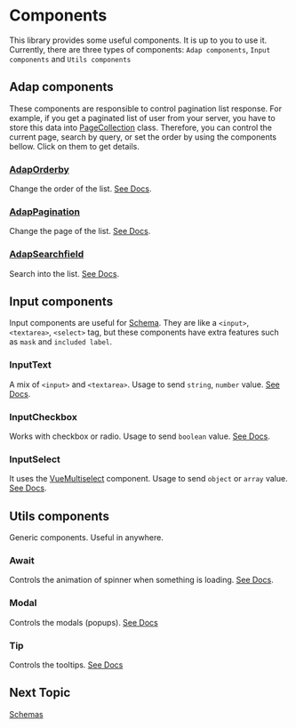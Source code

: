 # Components

This library provides some useful components. It is up to you to use it. 
Currently, there are three types of components: `Adap components`, `Input components` and `Utils components`

## Adap components

These components are responsible to control pagination list response.
For example, if you get a paginated list of user from your server, you have to store this data into [PageCollection](../typedocs/classes/pagecollection.md) class.
Therefore, you can control the current page, search by query, or set the order by using the components bellow.
Click on them to get details.

### [AdapOrderby](../typedocs/classes/adaporderby.md)

Change the order of the list. [See Docs](../typedocs/classes/adaporderby.md).

### [AdapPagination](../typedocs/classes/adappagination.md)

Change the page of the list. [See Docs](../typedocs/classes/adappagination.md).

### [AdapSearchfield](../typedocs/classes/adapsearchfield.md)

Search into the list. [See Docs](../typedocs/classes/adapsearchfield.md).

## Input components

Input components are useful for [Schema](./schemas.md).
They are like a `<input>`, `<textarea>`, `<select>` tag, but these components have extra features such as `mask` and `included label`.

### InputText

A mix of `<input>` and `<textarea>`. Usage to send `string`, `number` value. [See Docs](../typedocs/classes/inputtext.md).

### InputCheckbox

Works with checkbox or radio. Usage to send `boolean` value. [See Docs](../typedocs/classes/inputcheckbox.md).

### InputSelect

It uses the [VueMultiselect](https://vue-multiselect.js.org/) component. Usage to send `object` or `array` value. [See Docs](../typedocs/classes/inputselect.md).

## Utils components

Generic components. Useful in anywhere.

### Await

Controls the animation of spinner when something is loading. [See Docs](../typedocs/classes/await.md).

### Modal

Controls the modals (popups). [See Docs](../typedocs/classes/modal.md)

### Tip

Controls the tooltips. [See Docs](../typedocs/classes/tip.md)

## Next Topic
[Schemas](./schemas.md)  
